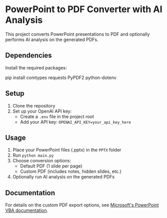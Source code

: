 # PowerPoint to PDF Converter with AI Analysis

This project converts PowerPoint presentations to PDF and optionally performs AI analysis on the generated PDFs.

## Dependencies

Install the required packages:

pip install comtypes requests PyPDF2 python-dotenv

## Setup

1. Clone the repository
2. Set up your OpenAI API key:
   - Create a `.env` file in the project root
   - Add your API key: `OPENAI_API_KEY=your_api_key_here`

## Usage

1. Place your PowerPoint files (.pptx) in the `PPTX` folder
2. Run `python main.py`
3. Choose conversion options:
   - Default PDF (1 slide per page)
   - Custom PDF (includes notes, hidden slides, etc.)
4. Optionally run AI analysis on the generated PDFs

## Documentation

For details on the custom PDF export options, see [Microsoft's PowerPoint VBA documentation](https://learn.microsoft.com/en-us/office/vba/api/powerpoint.presentation.exportasfixedformat).
